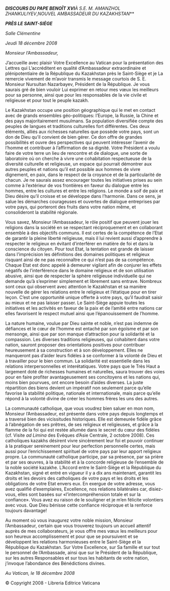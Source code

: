 ***DISCOURS DU PAPE BENOÎT XVI**À S.E. M. AMANZHOL ZHANKULIYEV*,*NOUVEL AMBASSADEUR DU KAZAKHSTAN***

***PRÈS LE SAINT-SIÈGE***

*Salle Clémentine*

*Jeudi 18 décembre 2008*

*Monsieur l’Ambassadeur,*

J’accueille avec plaisir Votre Excellence au Vatican pour la présentation des Lettres qui L’accréditent en qualité d’Ambassadeur extraordinaire et plénipotentiaire de la République du Kazakhstan près le Saint-Siège et je La remercie vivement de m’avoir transmis le message courtois de S. E. Monsieur Nursultan Nazarbayev, Président de la République. Je vous saurais gré de bien vouloir Lui exprimer en retour mes vœux les meilleurs pour sa personne, ainsi que pour les responsables de la vie civile et religieuse et pour tout le peuple kazakh.

Le Kazakhstan occupe une position géographique qui le met en contact avec de grands ensembles géo-politiques: l’Europe, la Russie, la Chine et des pays majoritairement musulmans. Sa population diversifiée compte des peuples de langues et traditions culturelles fort différentes. Ces deux éléments, alliés aux richesses naturelles que possède votre pays, sont un don de Dieu qu’il convient de bien gérer. Ce don offre de grandes possibilités et ouvre des perspectives qui peuvent intéresser l’avenir de l’homme et contribuer à l’affirmation de sa dignité. Votre Président a voulu faire de votre terre un lieu de rencontre et de dialogue, une sorte de laboratoire où on cherche à vivre une cohabitation respectueuse de la diversité culturelle et religieuse, un espace qui pourrait démontrer aux autres peuples et nations qu’il est possible aux hommes de vivre dignement, en paix, dans le respect de la croyance et de la particularité de chacun. Je ne saurais assez encourager toutes les initiatives prises au sein comme à l’extérieur de vos frontières en faveur du dialogue entre les hommes, entre les cultures et entre les religions. Le monde a soif de paix et Dieu désire qu’il croisse et se développe dans l’harmonie. Dans ce sens, je salue les démarches courageuses et ouvertes de dialogue entreprises par votre pays, qui porteront des fruits dans votre nation même, et consolideront la stabilité régionale.

Vous savez, Monsieur l’Ambassadeur, le rôle positif que peuvent jouer les religions dans la société en se respectant réciproquement et en collaborant ensemble à des objectifs communs. Il est certes de la compétence de l’Etat de garantir la pleine liberté religieuse, mais il lui revient aussi d’apprendre à respecter le religieux en évitant d’interférer en matière de foi et dans la conscience du citoyen. Pour tout Etat, la tentation est grande de laisser dans l’imprécision les définitions des domaines politiques et religieux risquant ainsi de ne pas reconnaître ce qui n’est pas de sa compétence. Chaque Etat est donc appelé à demeurer vigilant afin de conjurer les effets négatifs de l’interférence dans le domaine religieux et de son utilisation abusive, ainsi que de respecter la sphère religieuse individuelle qui ne demande qu’à s’exprimer simplement et librement sans entrave. Nombreux sont ceux qui observent avec attention le Kazakhstan et sa manière nouvelle de gérer les relations entre le religieux et l’étatique pour en tirer leçon. C’est une opportunité unique offerte à votre pays, qu’il faudrait saisir au mieux et ne pas laisser passer. Le Saint-Siège appuie toutes les initiatives et les activités en faveur de la paix et de l’amitié entre nations car elles favorisent le respect mutuel ainsi que l’épanouissement de l’homme.

La nature humaine, voulue par Dieu sainte et noble, n’est pas indemne de défiances et le cœur de l’homme est entaché par son égoïsme et par son mensonge, ainsi que par son manque d’attraction pour la solidarité et la compassion. Les diverses traditions religieuses, qui cohabitent dans votre nation, sauront proposer des orientations positives pour contribuer heureusement à sa construction et à son développement. Elles ne manqueront pas d’aider leurs fidèles à se conformer à la volonté de Dieu et à travailler pour le bien commun. La solidarité est essentielle dans les relations interpersonnelles et interétatiques. Votre pays que le Très Haut a largement doté de richesses humaines et naturelles, saura trouver des voies pour en faire profiter avantageusement ses concitoyens et les nations qui, moins bien pourvues, ont encore besoin d’aides diverses. La juste répartition des biens devient un impératif non seulement parce qu’elle favorise la stabilité politique, nationale et internationale, mais parce qu’elle répond à la volonté divine de créer les hommes frères les uns des autres.

La communauté catholique, que vous voudrez bien saluer en mon nom, Monsieur l’Ambassadeur, est présente dans votre pays depuis longtemps et a traversé bien des vicissitudes historiques. Elle est demeurée fidèle grâce à l’abnégation de ses prêtres, de ses religieux et religieuses, et grâce à la flamme de la foi qui est restée allumée dans le secret du cœur des fidèles (cf. Visite *ad Limina* des Evêques d’Asie Centrale, 2 octobre 2008). Ces catholiques kazakhs désirent vivre sincèrement leur foi et pouvoir continuer à la pratiquer sereinement pour leur perfection personnelle certes, mais aussi pour l’enrichissement spirituel de votre pays par leur apport religieux propre. La communauté catholique participe, par sa présence, par sa prière et par ses œuvres, à la stabilité et à la concorde religieuse de l’ensemble de la noble société kazakhe. L’Accord entre le Saint-Siège et la République du Kazakhstan, signé et entré en vigueur il y a dix ans maintenant, garantit les droits et les devoirs des catholiques de votre pays et les droits et les obligations de votre Etat envers eux. En exergue de votre adresse, vous avez qualifié d’exemplaires, Excellence, nos relations bilatérales car, disiez-vous, elles sont basées sur «l’intercompréhension totale et sur la confiance». Vous avez eu raison de le souligner et je m’en félicite volontiers avec vous. Que Dieu bénisse cette confiance réciproque et la renforce toujours davantage!

Au moment où vous inaugurez votre noble mission, Monsieur l’Ambassadeur, certain que vous trouverez toujours un accueil attentif auprès de mes collaborateurs, je vous offre mes vœux les meilleurs pour son heureux accomplissement et pour que se poursuivent et se développent les relations harmonieuses entre le Saint-Siège et la République du Kazakhstan. Sur Votre Excellence, sur Sa famille et sur tout le personnel de l’Ambassade, ainsi que sur le Président de la République, sur les autres Responsables et sur tous les habitants de votre nation, j’invoque l’abondance des Bénédictions divines.

*Au Vatican, le 18 décembre 2008*

© Copyright 2008 - Libreria Editrice Vaticana